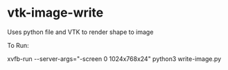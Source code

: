 # vtk-image-write
Uses python file and VTK to render shape to image

To Run:


xvfb-run --server-args="-screen 0 1024x768x24" python3 write-image.py
